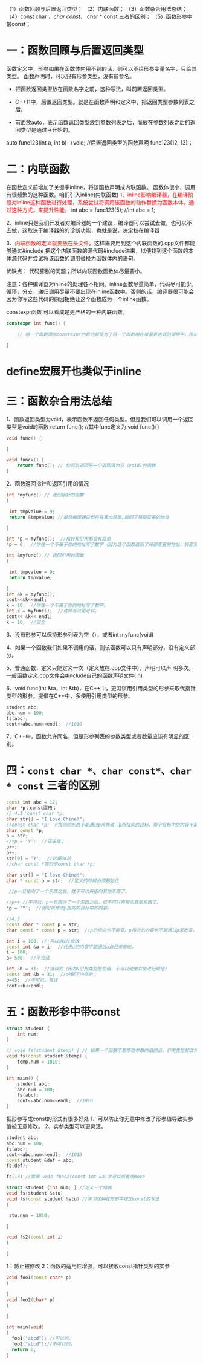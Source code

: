 （1）函数回顾与后置返回类型；
（2）内联函数；
（3）函数杂合用法总结；
（4）const char *、char const*、 char * const 三者的区别；
（5）函数形参中带const；

# 一：函数回顾与后置返回类型

函数定义中，形参如果在函数体内用不到的话，则可以不给形参变量名字，只给其类型。
函数声明时，可以只有形参类型，没有形参名。

- 把函数返回类型放在函数名字之前，这种写法，叫前置返回类型。

- C++11中，后置返回类型。就是在函数声明和定义中，把返回类型参数列表之后。

- 前面放auto，表示函数返回类型放到参数列表之后，而放在参数列表之后的返回类型是通过->开始的。

auto func123(int a, int b) ->void; //后置返回类型的函数声明
func123(12, 13)；

# 二：内联函数

在函数定义前增加了关键字inline，将该函数声明成内联函数。
函数体很小，调用有很频繁的这种函数。咱们引入inline(内联函数)
<font style="color: red">1、inline影响编译器，在编译阶段对inline这种函数进行处理，系统尝试将调用该函数的动作替换为函数本体。通过这种方式，来提升性能。</font>
int abc = func123(5); //int abc = 1;

2、inline只是我们开发者对编译器的一个建议，编译器可以尝试去做，也可以不去做，这取决于编译器的的诊断功能，也就是说，决定权在编译器

3、<font style="color: red">内联函数的定义就要放在头文件</font>。这样需要用到这个内联函数的.cpp文件都能够通过#include 把这个内联函数的源代码#include进来，以便找到这个函数的本体源代码并尝试将该函数的调用替换为函数体内的语句。

优缺点：
代码膨胀的问题；所以内联函数函数体尽量要小。

注意：各种编译器对inline的处理各不相同。inline函数尽量简单，代码尽可能少。循环，分支，递归调用尽量不要出现在inline函数中。否则的话，编译器很可能会因为你写这些代码的原因拒绝让这个函数成为一个inline函数。

constexpr函数 可以看成是更严格的一种内联函数。

```c++
constexpr int func() {

    // 给一个函数添加constexpr的目的就是为了将一个函数用在常量表达式的调用中，所以就要求他的函数体写的足够简洁

}

```

# define宏展开也类似于inline

# 三：函数杂合用法总结

1、函数返回类型为void，表示函数不返回任何类型。但是我们可以调用一个返回类型是void的函数
return func(); //其中func定义为 void func(){}

```c++
void func() {

}

void funcV() {
    return func(); // 你可以返回另一个返回值为空（void)的函数
}
```

2、函数返回指针和返回引用的情况

```c++
int *myfunc() // 返回指针的函数
{

 int tmpvalue = 9;
 return &tmpvalue; //虽然编译通过但存在极大隐患,返回了局部变量的地址

}

int *p = myfunc();  //指针和引用都会有隐患
*p = 6;  //你往一个不属于你的地址写了数字（因为这个函数返回了局部变量的地址，局部变量在离开函数体的时候就已经被系统回收了地址）。

int &myfunc() // 返回引用的函数
{

 int tmpvalue = 9;
 return tmpvalue;

}
int &k = myfunc(); 
cout<<&k<<endl; 
k = 10;  //你往一个不属于你的地址写了数字。
int k = myfunc();  //这种写法是可以。
cout<< &k<< endl; 
k = 10;  //安全

```

3、没有形参可以保持形参列表为空（），或者int myfunc(void)

4、如果一个函数我们如果不调用的话，则该函数可以只有声明部分，没有定义部分。

5、普通函数，定义只能定义一次（定义放在.cpp文件中），声明可以声 明多次。一般函数定义.cpp文件会#include自己的函数声明文件(.h)

6、void func(int &ta，int &tb)，在C++中，更习惯用引用类型的形参来取代指针类型的形参。提倡在C++中，多使用引用类型的形参。

```c++
student abc; 
abc.num = 100; 
fs(abc); 
cout<<abc.num<<endl;  //1010

```

7、C++中，函数允许同名，但是形参列表的参数类型或者数量应该有明显的区别。

# 四：`const char *、char const*、char * const` 三者的区别

```c++
const int abc = 12; 
char *p：const混用；
// 4.1：const char *p; 
char str[] = "I Love China!"; 
//const char *p;  P指向的东西不能通过p来修改（p所指向的目标，那个目标中的内容不能通过p来改变）；
char const *p; 
p = str; 
//*p = 'Y';  //语法错；
p++; 
p++; 
str[0] = 'Y';  //这是OK的
//char const *等价于const char *p; 

char str[] = "I love China!"; 
char * const p = str;  //定义的时候必须初始化

 //p一旦指向了一个东西之后，就不可以再指向其他东西了。

//p++ //不可以，p一旦指向了一个东西之后，就不可以再指向其他东西了。
*p = 'Y';  //但可以修改p指向的目标中的内容。

//4.2
const char * const p = str; 
char const * const p = str;  //p的指向也不能变。p指向的内容也不能通过p来改变。

int i = 100; // 可以通过i修改
const int &a = i;  //代表a的内容不能通过a自己来修改。
i = 100; 
a= 500;  //不合法

int &b = 31;  //错误的（因为&引用类型是左值，不可以使用右值进行赋值）
const int &b = 31;  //分配了内存的；
b=45;  //不可以，错误
cout<<b<<endl; 

```

# 五：函数形参中带const

```c++
struct student {
    int num;
}

// void fs(student &temp) { // 如果一个函数不想修改参数的值的话，引用类型就改为常量引用
void fs(const student &temp) { 
    temp.num = 1010;
}

int main() {
    student abc; 
    abc.num = 100; 
    fs(abc); 
    cout<<abc.num<<endl;  //1010
}

```

把形参写成const的形式有很多好处
1、可以防止你无意中修改了形参值导致实参值被无意修改。
2、实参类型可以更灵活。

```c++
student abc; 
abc.num = 100; 
fs(abc); 
cout<<abc.num<<endl;  //1010
const student &def = abc; 
fs(def); 

fs(13) //需要 void func2(const int &a)才可以或者用move

```

```c++
struct student {int num; } //定义一个结构
void fs(student &stu)
void fs(const student &stu) //学习这种在形参中增加const的写法
{

 stu.num = 1010;

}

void fs2(const int i)
{

}
```

1：防止被修改
2：函数的适用性增强，可以接收const指针类型的实参

```c++
void foo1(const char* p)
{

}
void foo2(char* p)
{

}

int main(void)
{
  foo1("abcd"); //可以的。
  foo2("abcd");//不可以的。
  return 0;
}

```

